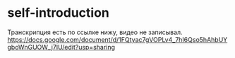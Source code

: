 # self-introduction
Транскрипция есть по ссылке нижу, видео не записывал.
https://docs.google.com/document/d/1FQtyac7gVOPLv4_7hI6Qso5hAhbUYgboWnGUOW_j7IU/edit?usp=sharing
